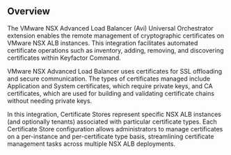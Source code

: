 ## Overview

The VMware NSX Advanced Load Balancer (Avi) Universal Orchestrator extension enables the remote management of cryptographic certificates on VMware NSX ALB instances. This integration facilitates automated certificate operations such as inventory, adding, removing, and discovering certificates within Keyfactor Command.

VMware NSX Advanced Load Balancer uses certificates for SSL offloading and secure communication. The types of certificates managed include Application and System certificates, which require private keys, and CA certificates, which are used for building and validating certificate chains without needing private keys.

In this integration, Certificate Stores represent specific NSX ALB instances (and optionally tenants) associated with particular certificate types. Each Certificate Store configuration allows administrators to manage certificates on a per-instance and per-certificate type basis, streamlining certificate management tasks across multiple NSX ALB deployments.

